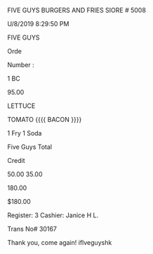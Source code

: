 FIVE GUYS
BURGERS AND FRIES
SIORE # 5008

U/8/2019  8:29:50  PM

FIVE GUYS

Orde

Number :

1  ВС

95.00

LETTUCE

TOMATO
{{{{  BACON  }}}}

1  Fry
1  Soda

Five  Guys  Total

Credit

50.00
35.00

180.00

$180.00

Register:  3
Cashier:  Janice  H  L.

Trans  No#  30167

Thank  you,  come  again!
iflveguyshk

